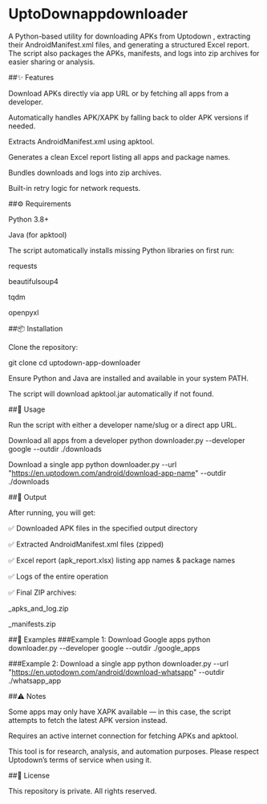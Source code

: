 # UptoDownappdownloader

A Python-based utility for downloading APKs from Uptodown
, extracting their AndroidManifest.xml files, and generating a structured Excel report.
The script also packages the APKs, manifests, and logs into zip archives for easier sharing or analysis.

##✨ Features

Download APKs directly via app URL or by fetching all apps from a developer.

Automatically handles APK/XAPK by falling back to older APK versions if needed.

Extracts AndroidManifest.xml using apktool.

Generates a clean Excel report listing all apps and package names.

Bundles downloads and logs into zip archives.

Built-in retry logic for network requests.

##⚙️ Requirements

Python 3.8+

Java (for apktool)

The script automatically installs missing Python libraries on first run:

requests

beautifulsoup4

tqdm

openpyxl

##📦 Installation

Clone the repository:

git clone <your-private-repo-url>
cd uptodown-app-downloader


Ensure Python and Java are installed and available in your system PATH.

The script will download apktool.jar automatically if not found.

##🚀 Usage

Run the script with either a developer name/slug or a direct app URL.

Download all apps from a developer
python downloader.py --developer google --outdir ./downloads

Download a single app
python downloader.py --url "https://en.uptodown.com/android/download-app-name" --outdir ./downloads

##📂 Output

After running, you will get:

✅ Downloaded APK files in the specified output directory

✅ Extracted AndroidManifest.xml files (zipped)

✅ Excel report (apk_report.xlsx) listing app names & package names

✅ Logs of the entire operation

✅ Final ZIP archives:

<developer>_apks_and_log.zip

<developer>_manifests.zip

##📝 Examples
###Example 1: Download Google apps
python downloader.py --developer google --outdir ./google_apps

###Example 2: Download a single app
python downloader.py --url "https://en.uptodown.com/android/download-whatsapp" --outdir ./whatsapp_app

##⚠️ Notes

Some apps may only have XAPK available — in this case, the script attempts to fetch the latest APK version instead.

Requires an active internet connection for fetching APKs and apktool.

This tool is for research, analysis, and automation purposes. Please respect Uptodown’s terms of service when using it.

##📄 License

This repository is private. All rights reserved.
